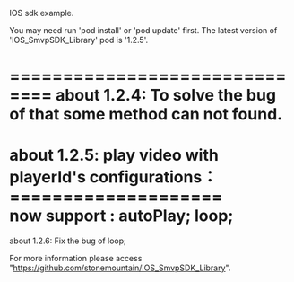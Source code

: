 IOS sdk example.

You may need run 'pod install' or 'pod update' first.
The latest version of 'IOS_SmvpSDK_Library' pod is '1.2.5'.

==============================
about 1.2.4: To solve the bug of that some method can not found.
=============================
about 1.2.5: play video with playerId's configurations：
	====================	
	now support :
	autoPlay;
	loop;
==============================
about 1.2.6: Fix the bug of loop;	

For more information please access "https://github.com/stonemountain/IOS_SmvpSDK_Library".
